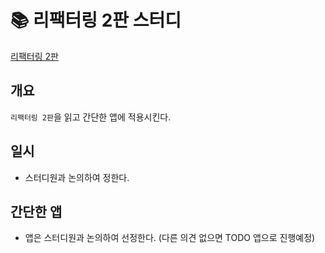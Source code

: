# 📚 리팩터링 2판 스터디
[리팩터링 2판](https://www.yes24.com/Product/Goods/89649360)

## 개요
`리팩터링 2판`을 읽고 간단한 앱에 적용시킨다.

## 일시
- 스터디원과 논의하여 정한다.

## 간단한 앱
- 앱은 스터디원과 논의하여 선정한다. (다른 의견 없으면 TODO 앱으로 진행예정)
